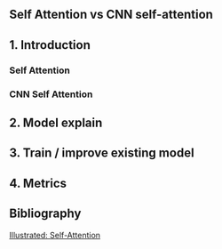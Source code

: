 
## Self Attention vs CNN self-attention
## 1. Introduction

### Self Attention



### CNN Self Attention




## 2. Model explain



## 3. Train / improve existing model


## 4. Metrics  




## Bibliography

<a href="https://towardsdatascience.com/illustrated-self-attention-2d627e33b20a">Illustrated: Self-Attention</a>

